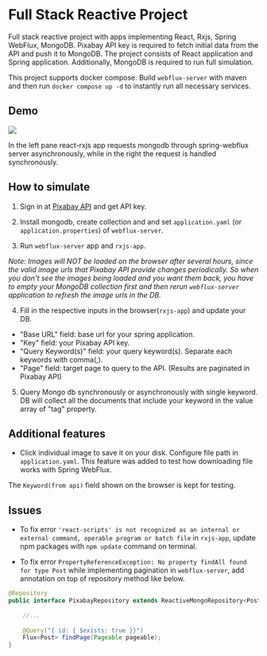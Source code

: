# Full Stack Reactive Project
Full stack reactive project with apps implementing React, Rxjs, Spring WebFlux, MongoDB. Pixabay API key is required to fetch initial data from the API and push it to MongoDB. The project consists of React application and Spring application. Additionally, MongoDB is required to run full simulation.

This project supports docker compose. Build `webflux-server` with maven and then run `docker compose up -d` to instantly run all necessary services.

## Demo

<div>
	<img src="https://github.com/ferrarijh/full-stack-reactive/blob/master/demo/demo-2.gif">
</div>

In the left pane react-rxjs app requests mongodb through spring-webflux server asynchronously, while in the right the request is handled synchronously.

## How to simulate

1. Sign in at [Pixabay API](https://pixabay.com/service/about/api/) and get API key. 

2. Install mongodb, create collection and and set `application.yaml` (or `application.properties`) of `webflux-server`.

3. Run `webflux-server` app and `rxjs-app`. 

*Note: Images will NOT be loaded on the browser after several hours, since the valid image urls that Pixabay API provide changes periodically. So when you don't see the images being loaded and you want them back, you have to empty your MongoDB collection first and then rerun `webflux-server` application to refresh the image urls in the DB.*

4. Fill in the respective inputs in the browser(`rxjs-app`) and update your DB.
 - "Base URL" field: base url for your spring application.
 - "Key" field: your Pixabay API key.
 - "Query Keyword(s)" field: your query keyword(s). Separate each keywords with comma(,).
 - "Page" field: target page to query to the API. (Results are paginated in Pixabay API)

5. Query Mongo db synchronously or asynchronously with single keyword. DB will collect all the documents that include your keyword in the value array of "tag" property.

## Additional features

- Click individual image to save it on your disk. Configure file path in `application.yaml`. This feature was added to test how downloading file works with Spring WebFlux.

The `Keyword(from api)` field shown on the browser is kept for testing.

## Issues

- To fix error `'react-scripts' is not recognized as an internal or external command, operable program or batch file` in `rxjs-app`,
update npm packages with `npm update` command on terminal.

- To fix error `PropertyReferenceException: No property findAll found for type Post` while implementing pagination in `webflux-server`,
add annotation on top of repository method like below.

```java
@Repository
public interface PixabayRepository extends ReactiveMongoRepository<Post, String> {
    
    //...
    
    @Query("{ id: { $exists: true }}")
    Flux<Post> findPage(Pageable pageable);
}
```
